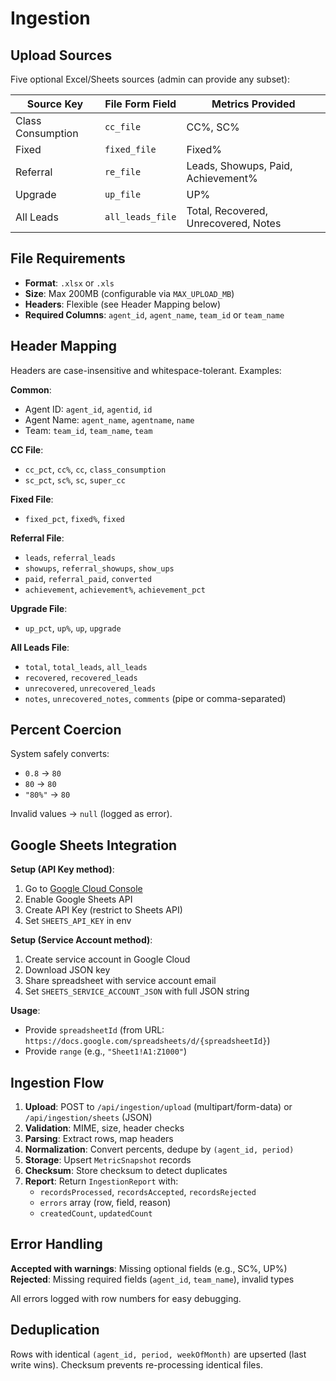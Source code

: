# Ingestion

## Upload Sources

Five optional Excel/Sheets sources (admin can provide any subset):

| Source Key | File Form Field | Metrics Provided |
|------------|----------------|------------------|
| Class Consumption | `cc_file` | CC%, SC% |
| Fixed | `fixed_file` | Fixed% |
| Referral | `re_file` | Leads, Showups, Paid, Achievement% |
| Upgrade | `up_file` | UP% |
| All Leads | `all_leads_file` | Total, Recovered, Unrecovered, Notes |

## File Requirements

- **Format**: `.xlsx` or `.xls`
- **Size**: Max 200MB (configurable via `MAX_UPLOAD_MB`)
- **Headers**: Flexible (see Header Mapping below)
- **Required Columns**: `agent_id`, `agent_name`, `team_id` or `team_name`

## Header Mapping

Headers are case-insensitive and whitespace-tolerant. Examples:

**Common**:
- Agent ID: `agent_id`, `agentid`, `id`
- Agent Name: `agent_name`, `agentname`, `name`
- Team: `team_id`, `team_name`, `team`

**CC File**:
- `cc_pct`, `cc%`, `cc`, `class_consumption`
- `sc_pct`, `sc%`, `sc`, `super_cc`

**Fixed File**:
- `fixed_pct`, `fixed%`, `fixed`

**Referral File**:
- `leads`, `referral_leads`
- `showups`, `referral_showups`, `show_ups`
- `paid`, `referral_paid`, `converted`
- `achievement`, `achievement%`, `achievement_pct`

**Upgrade File**:
- `up_pct`, `up%`, `up`, `upgrade`

**All Leads File**:
- `total`, `total_leads`, `all_leads`
- `recovered`, `recovered_leads`
- `unrecovered`, `unrecovered_leads`
- `notes`, `unrecovered_notes`, `comments` (pipe or comma-separated)

## Percent Coercion

System safely converts:
- `0.8` → `80`
- `80` → `80`
- `"80%"` → `80`

Invalid values → `null` (logged as error).

## Google Sheets Integration

**Setup (API Key method)**:
1. Go to [Google Cloud Console](https://console.cloud.google.com/)
2. Enable Google Sheets API
3. Create API Key (restrict to Sheets API)
4. Set `SHEETS_API_KEY` in env

**Setup (Service Account method)**:
1. Create service account in Google Cloud
2. Download JSON key
3. Share spreadsheet with service account email
4. Set `SHEETS_SERVICE_ACCOUNT_JSON` with full JSON string

**Usage**:
- Provide `spreadsheetId` (from URL: `https://docs.google.com/spreadsheets/d/{spreadsheetId}`)
- Provide `range` (e.g., `"Sheet1!A1:Z1000"`)

## Ingestion Flow

1. **Upload**: POST to `/api/ingestion/upload` (multipart/form-data) or `/api/ingestion/sheets` (JSON)
2. **Validation**: MIME, size, header checks
3. **Parsing**: Extract rows, map headers
4. **Normalization**: Convert percents, dedupe by `(agent_id, period)`
5. **Storage**: Upsert `MetricSnapshot` records
6. **Checksum**: Store checksum to detect duplicates
7. **Report**: Return `IngestionReport` with:
   - `recordsProcessed`, `recordsAccepted`, `recordsRejected`
   - `errors` array (row, field, reason)
   - `createdCount`, `updatedCount`

## Error Handling

**Accepted with warnings**: Missing optional fields (e.g., SC%, UP%)
**Rejected**: Missing required fields (`agent_id`, `team_name`), invalid types

All errors logged with row numbers for easy debugging.

## Deduplication

Rows with identical `(agent_id, period, weekOfMonth)` are upserted (last write wins).
Checksum prevents re-processing identical files.
